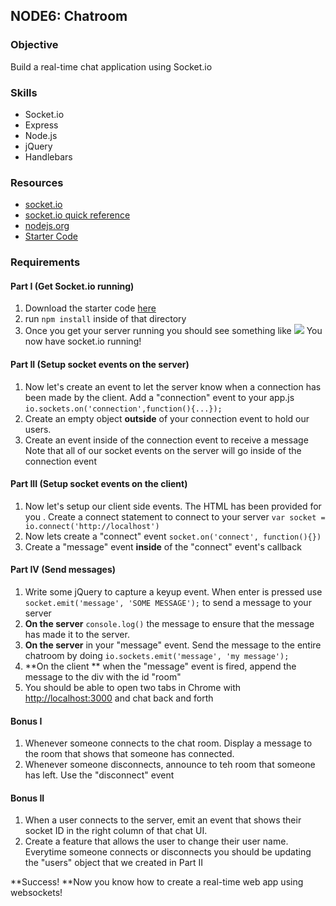 ## NODE6: Chatroom

### Objective

Build a real-time chat application using Socket.io

### Skills

*   Socket.io
*   Express
*   Node.js
*   jQuery
*   Handlebars

### Resources

*   [socket.io](http://socket.io)
*   [socket.io quick reference](https://gist.github.com/mattnull/7131324)
*   [nodejs.org](http://nodejs.org)
*   [Starter Code](https://github.com/RefactorU/exercise-starters/tree/master/nodejs/chatroom)

### Requirements


#### Part I (Get Socket.io running)

1.  Download the starter code [here](https://github.com/RefactorU/exercise-starters/tree/master/nodejs/chatroom)
2.  run `npm install` inside of that directory
3.  Once you get your server running you should see something like
![](/public/img/screenshots/nodejs/socketio-running.png) You now have socket.io running!</div></div></div><div class="space-3"><div class="part">

#### Part II (Setup socket events on the server)

1.  Now let's create an event to let the server know when a connection has been made by the client. Add a "connection" event to your app.js `io.sockets.on('connection',function(){...});`
2.  Create an empty object **outside** of your connection event to hold our users.
3.  Create an event inside of the connection event to receive a message Note that all of our socket events on the server will go inside of the connection event</div></div></div><div class="space-3"><div class="part">

#### Part III (Setup socket events on the client)

1.  Now let's setup our client side events. The HTML has been provided for you [](#). Create a connect statement to connect to your server `var socket = io.connect('http://localhost')`
2.  Now lets create a "connect" event `socket.on('connect', function(){})`
3.  Create a "message" event **inside** of the "connect" event's callback

#### Part IV (Send messages)

1.  Write some jQuery to capture a keyup event. When enter is pressed use ` socket.emit('message', 'SOME MESSAGE'); ` to send a message to your server
2.  **On the server** `console.log()` the message to ensure that the message has made it to the server.
3.  **On the server** in your "message" event. Send the message to the entire chatroom by doing `io.sockets.emit('message', 'my message'); `
4.  **On the client ** when the "message" event is fired, append the message to the div with the id "room"
5.  You should be able to open two tabs in Chrome with [http://localhost:3000](http://localhost:3000) and chat back and forth</div></div><div class="space-3"><div class="part">

#### Bonus I

1.  Whenever someone connects to the chat room. Display a message to the room that shows that someone has connected.
2.  Whenever someone disconnects, announce to teh room that someone has left. Use the "disconnect" event

#### Bonus II

1.  When a user connects to the server, emit an event that shows their socket ID in the right column of that chat UI.
2.  Create a feature that allows the user to change their user name.<div class="alert alert-info">Everytime someone connects or disconnects you should be updating the "users" object that we created in Part II</div></div></div>

**Success! **Now you know how to create a real-time web app using websockets!
